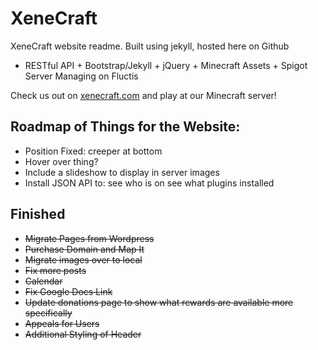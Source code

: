 XeneCraft
=====

XeneCraft website readme. Built using jekyll, hosted here on Github
* RESTful API + Bootstrap/Jekyll + jQuery + Minecraft Assets + Spigot Server Managing on Fluctis

Check us out on [xenecraft.com](http://xenecraft.com) and play at our Minecraft server!

Roadmap of Things for the Website:
-----
* Position Fixed: creeper at bottom
* Hover over thing?
* Include a slideshow to display in server images
* Install JSON API to: 
see who is on
see what plugins installed

Finished
-----
* ~~Migrate Pages from Wordpress~~
* ~~Purchase Domain and Map It~~
* ~~Migrate images over to local~~
* ~~Fix more posts~~
* ~~Calendar~~
* ~~Fix Google Docs Link~~
* ~~Update donations page to show what rewards are available more specifically~~
* ~~Appeals for Users~~
* ~~Additional Styling of Header~~
